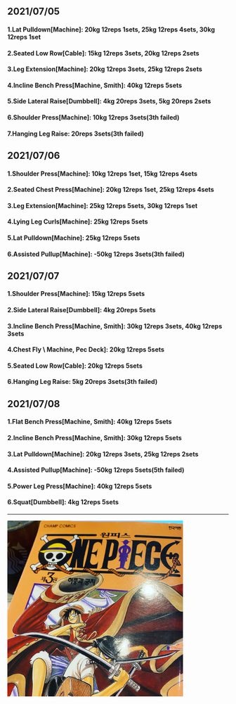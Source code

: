 ## 2021/07/05
#### 1.Lat Pulldown\[Machine\]: 20kg 12reps 1sets, 25kg 12reps 4sets, 30kg 12reps 1set  
#### 2.Seated Low Row\[Cable\]: 15kg 12reps 3sets, 20kg 12reps 2sets 
#### 3.Leg Extension\[Machine\]: 20kg 12reps 3sets, 25kg 12reps 2sets 
#### 4.Incline Bench Press\[Machine, Smith\]: 40kg 12reps 5sets  
#### 5.Side Lateral Raise\[Dumbbell\]: 4kg 20reps 3sets, 5kg 20reps 2sets 
#### 6.Shoulder Press\[Machine\]: 10kg 12reps 3sets(3th failed)
#### 7.Hanging Leg Raise: 20reps 3sets(3th failed)

## 2021/07/06
#### 1.Shoulder Press\[Machine\]: 10kg 12reps 1set, 15kg 12reps 4sets
#### 2.Seated Chest Press\[Machine\]: 20kg 12reps 1set, 25kg 12reps 4sets
#### 3.Leg Extension\[Machine\]: 25kg 12reps 5sets, 30kg 12reps 1set 
#### 4.Lying Leg Curls\[Machine\]: 25kg 12reps 5sets
#### 5.Lat Pulldown\[Machine\]: 25kg 12reps 5sets
#### 6.Assisted Pullup\[Machine\]: -50kg 12reps 3sets(3th failed)

## 2021/07/07
#### 1.Shoulder Press\[Machine\]: 15kg 12reps 5sets
#### 2.Side Lateral Raise\[Dumbbell\]: 4kg 20reps 5sets
#### 3.Incline Bench Press\[Machine, Smith\]: 30kg 12reps 3sets, 40kg 12reps 3sets
#### 4.Chest Fly \ Machine, Pec Deck\]: 20kg 12reps 5sets 
#### 5.Seated Low Row\[Cable\]: 20kg 12reps 5sets 
#### 6.Hanging Leg Raise: 5kg 20reps 3sets(3th failed)


## 2021/07/08
#### 1.Flat Bench Press\[Machine, Smith\]: 40kg 12reps 5sets
#### 2.Incline Bench Press\[Machine, Smith\]: 30kg 12reps 5sets
#### 3.Lat Pulldown\[Machine\]: 20kg 12reps 3sets, 25kg 12reps 2sets  
#### 4.Assisted Pullup\[Machine\]: -50kg 12reps 5sets(5th failed)
#### 5.Power Leg Press\[Machine\]: 40kg 12reps 5sets
#### 6.Squat\[Dumbbell\]: 4kg 12reps 5sets

---
<img src='../_resources/__003.jpg' width='400px' />
